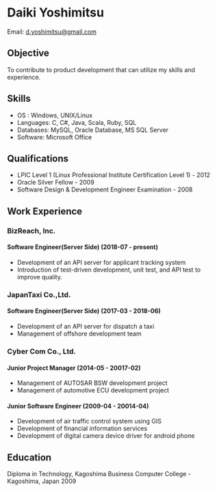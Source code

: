 # Daiki Yoshimitsu

Email: d.yoshimitsu@gmail.com

## Objective

To contribute to product development that can utilize my skills and experience.

## Skills

- OS : Windows, UNIX/Linux
- Languages: C, C#, Java, Scala, Ruby, SQL
- Databases: MySQL, Oracle Database, MS SQL Server
- Software: Microsoft Office

## Qualifications

- LPIC Level 1 (Linux Professional Institute Certification Level 1) - 2012
- Oracle Silver Fellow - 2009
- Software Design & Development Engineer Examination - 2008

## Work Experience

### **BizReach, Inc.**

#### Software Engineer(Server Side) (2018-07 - present)

- Development of an API server for applicant tracking system
- Introduction of test-driven development, unit test, and API test to improve quality.

### **JapanTaxi Co.,Ltd.**

#### Software Engineer(Server Side) (2017-03 - 2018-06)

- Development of an API server for dispatch a taxi
- Management of offshore development team

### **Cyber Com Co., Ltd.**

#### Junior Project Manager (2014-05 - 20017-02)

- Management of AUTOSAR BSW development project
- Management of automotive ECU development project

#### Junior Software Engineer (2009-04 - 20014-04)

- Development of air traffic control system using GIS
- Development of financial information services
- Development of digital camera device driver for android phone

## Education

Diploma in Technology, Kagoshima Business Computer College - Kagoshima, Japan 2009
